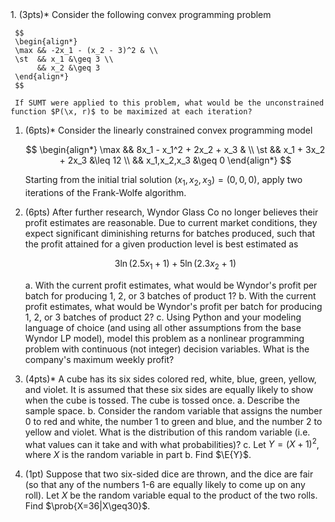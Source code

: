 <div class='assignmentContainer' id='Homework 11' sub-name='Convex programming, probability basics' due='2023-11-13' grading-notes-link='https://colab.research.google.com/drive/1Oh9izQEHtjGOerpUPB5PG122vDJ0KKPP?usp=sharing'>
<div>
1. (3pts)* Consider the following convex programming problem

     $$
     \begin{align*}
     \max && -2x_1 - (x_2 - 3)^2 & \\
     \st  && x_1 &\geq 3 \\
          && x_2 &\geq 3
     \end{align*}
     $$

     If SUMT were applied to this problem, what would be the unconstrained function $P(\x, r)$ to be maximized at each iteration?

1. (6pts)\* Consider the linearly constrained convex programming model

   $$
   \begin{align*}
   \max && 8x_1 - x_1^2 + 2x_2 + x_3 & \\
   \st  && x_1 + 3x_2 + 2x_3 &\leq 12 \\
        && x_1,x_2,x_3 &\geq 0
   \end{align*}
   $$

   Starting from the initial trial solution $(x_1, x_2, x_3) = (0, 0, 0)$, apply two iterations of the Frank-Wolfe algorithm.

1. (6pts) After further research, Wyndor Glass Co no longer believes their profit estimates are reasonable. Due to current market conditions, they expect significant diminishing returns for batches produced, such that the profit attained for a given production level is best estimated as

   $$
   3\ln(2.5x_1 + 1) + 5\ln(2.3x_2 + 1)
   $$

   a. With the current profit estimates, what would be Wyndor's profit per batch for producing 1, 2, or 3 batches of product 1?
   b. With the current profit estimates, what would be Wyndor's profit per batch for producing 1, 2, or 3 batches of product 2?
   c. Using Python and your modeling language of choice (and using all other assumptions from the base Wyndor LP model), model this problem as a nonlinear programming problem with continuous (not integer) decision variables. What is the company's maximum weekly profit?

1. (4pts)\* A cube has its six sides colored red, white, blue, green, yellow, and violet. It is assumed that these six sides are equally likely to show when the cube is tossed. The cube is tossed once.
   a. Describe the sample space.
   b. Consider the random variable that assigns the number 0 to red and white, the number 1 to green and blue, and the number 2 to yellow and violet. What is the distribution of this random variable (i.e. what values can it take and with what probabilities)?
   c. Let $Y = (X + 1)^2$, where $X$ is the random variable in part b. Find $\E{Y}$.

1. (1pt) Suppose that two six-sided dice are thrown, and the dice are fair (so that any of the numbers 1-6 are equally likely to come up on any roll). Let $X$ be the random variable equal to the product of the two rolls. Find $\prob{X=36|X\geq30}$.

</div>
</div>
